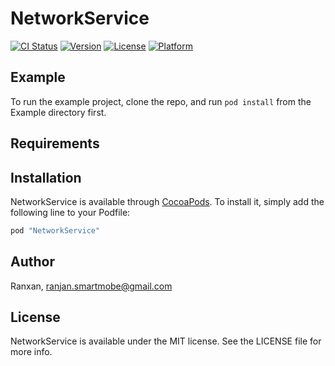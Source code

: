 # NetworkService

[![CI Status](http://img.shields.io/travis/Ranxan/NetworkService.svg?style=flat)](https://travis-ci.org/Ranxan/NetworkService)
[![Version](https://img.shields.io/cocoapods/v/NetworkService.svg?style=flat)](http://cocoapods.org/pods/NetworkService)
[![License](https://img.shields.io/cocoapods/l/NetworkService.svg?style=flat)](http://cocoapods.org/pods/NetworkService)
[![Platform](https://img.shields.io/cocoapods/p/NetworkService.svg?style=flat)](http://cocoapods.org/pods/NetworkService)

## Example

To run the example project, clone the repo, and run `pod install` from the Example directory first.

## Requirements

## Installation

NetworkService is available through [CocoaPods](http://cocoapods.org). To install
it, simply add the following line to your Podfile:

```ruby
pod "NetworkService"
```

## Author

Ranxan, ranjan.smartmobe@gmail.com

## License

NetworkService is available under the MIT license. See the LICENSE file for more info.
